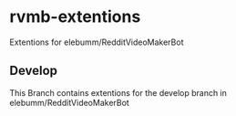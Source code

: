 # rvmb-extentions
Extentions for elebumm/RedditVideoMakerBot

## Develop
This Branch contains extentions for the develop branch in elebumm/RedditVideoMakerBot
